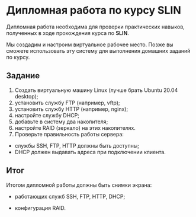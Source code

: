 # Дипломная работа по курсу SLIN

Дипломная работа необходима для проверки практических навыков, полученных в ходе прохождения курса по **SLIN**.

Мы создадим и настроим виртуальное рабочее место. Позже вы сможете использовать эту систему для выполнения домашних заданий по курсу.

## Задание

1. Создать виртуальную машину Linux (лучше брать Ubuntu 20.04 desktop);
2. установить службу FTP (например, vftp);
3. установить службу HTTP (например, nginx);
4. настройте службу DHCP;
5. добавьте в систему два накопителя;
6. настройте RAID (зеркало) на этих накопителях.
7. Проверьте правильность работы сервера:

- службы SSH, FTP, HTTP должны быть доступны;
- DHCP должен выдавать адреса при подключении клиента.



## Итог

Итогом дипломной работы должны быть снимки экрана:

- работающих служб SSH, FTP, HTTP, DHCP;

- конфигурация RAID.

  
